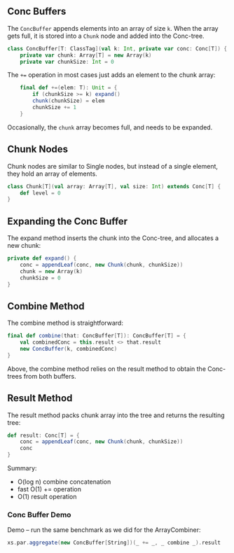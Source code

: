 ## Conc Buffers

The `ConcBuffer` appends elements into an array of size `k`. When the array gets full, it is stored into a `Chunk` node and added into the Conc-tree.

```scala
class ConcBuffer[T: ClassTag](val k: Int, private var conc: Conc[T]) {
    private var chunk: Array[T] = new Array(k)
    private var chunkSize: Int = 0
```
The `+=` operation in most cases just adds an element to the chunk array:
```scala
    final def +=(elem: T): Unit = {
        if (chunkSize >= k) expand()
        chunk(chunkSize) = elem
        chunkSize += 1
    }
```

Occasionally, the `chunk` array becomes full, and needs to be expanded.

## Chunk Nodes
Chunk nodes are similar to Single nodes, but instead of a single element, they hold an array of elements.

```scala
class Chunk[T](val array: Array[T], val size: Int) extends Conc[T] {
    def level = 0
}
```

## Expanding the Conc Buffer
The expand method inserts the chunk into the Conc-tree, and allocates a new chunk:

```scala
private def expand() {
    conc = appendLeaf(conc, new Chunk(chunk, chunkSize))
    chunk = new Array(k)
    chunkSize = 0
}
```

## Combine Method

The combine method is straightforward:

```scala
final def combine(that: ConcBuffer[T]): ConcBuffer[T] = {
    val combinedConc = this.result <> that.result
    new ConcBuffer(k, combinedConc)
}
```
Above, the combine method relies on the result method to obtain the Conc-trees from both buffers.

## Result Method
The result method packs chunk array into the tree and returns the resulting tree:

```scala
def result: Conc[T] = {
    conc = appendLeaf(conc, new Chunk(chunk, chunkSize))
    conc
}
```

Summary:

* O(log n) combine concatenation
* fast O(1) += operation
* O(1) result operation

### Conc Buffer Demo

Demo – run the same benchmark as we did for the ArrayCombiner:
```scala
xs.par.aggregate(new ConcBuffer[String])(_ += _, _ combine _).result
```